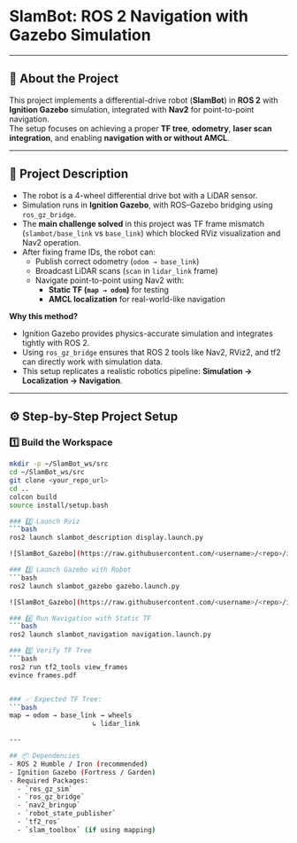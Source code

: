 # SlamBot: ROS 2 Navigation with Gazebo Simulation

---

## 📌 About the Project
This project implements a differential-drive robot (**SlamBot**) in **ROS 2** with **Ignition Gazebo** simulation, integrated with **Nav2** for point-to-point navigation.  
The setup focuses on achieving a proper **TF tree**, **odometry**, **laser scan integration**, and enabling **navigation with or without AMCL**.

---

## 📖 Project Description
- The robot is a 4-wheel differential drive bot with a LiDAR sensor.  
- Simulation runs in **Ignition Gazebo**, with ROS–Gazebo bridging using `ros_gz_bridge`.  
- The **main challenge solved** in this project was TF frame mismatch (`slambot/base_link` vs `base_link`) which blocked RViz visualization and Nav2 operation.  
- After fixing frame IDs, the robot can:
  - Publish correct odometry (`odom → base_link`)  
  - Broadcast LiDAR scans (`scan` in `lidar_link` frame)  
  - Navigate point-to-point using Nav2 with:
    - **Static TF (`map → odom`)** for testing  
    - **AMCL localization** for real-world-like navigation  

**Why this method?**  
- Ignition Gazebo provides physics-accurate simulation and integrates tightly with ROS 2.  
- Using `ros_gz_bridge` ensures that ROS 2 tools like Nav2, RViz2, and tf2 can directly work with simulation data.  
- This setup replicates a realistic robotics pipeline: **Simulation → Localization → Navigation**.  

---

## ⚙️ Step-by-Step Project Setup

### 1️⃣ Build the Workspace
```bash
mkdir -p ~/SlamBot_ws/src
cd ~/SlamBot_ws/src
git clone <your_repo_url>
cd ..
colcon build
source install/setup.bash

### 2️⃣ Launch Rviz 
```bash
ros2 launch slambot_description display.launch.py

![SlamBot_Gazebo](https://raw.githubusercontent.com/<username>/<repo>/images/gazebo.png)

### 3️⃣ Launch Gazebo with Robot
```bash
ros2 launch slambot_gazebo gazebo.launch.py

![SlamBot_Gazebo](https://raw.githubusercontent.com/<username>/<repo>/images/gazebo.png)

### 4️⃣ Run Navigation with Static TF
```bash
ros2 launch slambot_navigation navigation.launch.py

### 5️⃣ Verify TF Tree
```bash
ros2 run tf2_tools view_frames
evince frames.pdf


### ✅ Expected TF Tree:
```bash
map → odom → base_link → wheels
                     ↳ lidar_link

---

## 📦 Dependencies  
- ROS 2 Humble / Iron (recommended)  
- Ignition Gazebo (Fortress / Garden)  
- Required Packages:  
  - `ros_gz_sim`  
  - `ros_gz_bridge`  
  - `nav2_bringup`  
  - `robot_state_publisher`  
  - `tf2_ros`  
  - `slam_toolbox` (if using mapping)